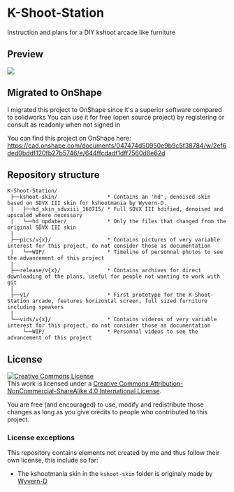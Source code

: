# K-Shoot-Station
Instruction and plans for a DIY kshoot arcade like furniture

## Preview

<img src="https://pbs.twimg.com/media/DMI804DW0AAlbrt.jpg:large" />

## Migrated to OnShape

I migrated this project to OnShape since it's a superior software compared to solidworks
You can use it for free (open source project) by registering or consult as readonly when not signed in

You can find this project on OnShape here:
https://cad.onshape.com/documents/047474d50950e9b9c5f38784/w/2ef6ded0bddf120fb27b5746/e/644ffcdadf1dff7560d8e62d

## Repository structure

```
K-Shoot-Station/
 ├──kshoot-skin/                * Contains an 'hd', denoised skin based on SDVX III skin for kshootmania by Wyvern-D. 
 |   ├──hd_skin_sdvxiii_160715/ * Full SDVX III hdified, denoised and upscaled where necessary
 |   └──hd_updater/             * Only the files that changed from the original SDVX III skin
 |
 ├──pics/v{x}/                  * Contains pictures of very variable interest for this project, do not consider those as documentation
 |   └──WIP/                    * Timeline of personnal photos to see the advancement of this project
 |
 ├──release/v{x}/               * Contains archives for direct downloading of the plans, useful for people not wanting to work with git
 |
 ├──v1/                         * First prototype for the K-Shoot-Station arcade, features horizontal screen, full sized furniture including speakers
 |
 └──vids/v{x}/                  * Contains videros of very variable interest for this project, do not consider those as documentation
     └──WIP/                    * Personnal videos to see the advancement of this project

```
## License 
<a rel="license" href="http://creativecommons.org/licenses/by-nc-sa/4.0/"><img alt="Creative Commons License" style="border-width:0" src="https://i.creativecommons.org/l/by-nc-sa/4.0/88x31.png" /></a><br />This work is licensed under a <a rel="license" href="http://creativecommons.org/licenses/by-nc-sa/4.0/">Creative Commons Attribution-NonCommercial-ShareAlike 4.0 International License</a>.

You are free (and encouraged) to use, modify and redistribute those changes as long as you give credits to people who contributed to this project.

### License exceptions

This repository contains elements not created by me and thus follow their own license, this include so far:
 - The kshootmania skin in the `kshoot-skin` folder is originaly made by [Wyvern-D](https://twitter.com/yneuraq)
